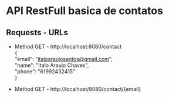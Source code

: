 # API RestFull basica de contatos

## Requests - URLs

- Method GET - http://localhost:8080/contact <br>
{<br>
  "email": "italoaraujosantos@gmail.com",<br>
  "name": "Italo Araujo Chaves",<br>
  "phone": "61992432415"<br>
}<br>

- Method GET - http://localhost/8080/contact/{email} 


